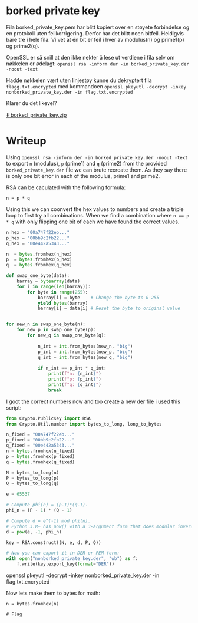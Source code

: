 # borked private key

Fila borked_private_key.pem har blitt kopiert over en støyete forbindelse og en protokoll uten feilkorrigering. Derfor har det blitt noen bitfeil. Heldigvis bare tre i hele fila. Vi vet at én bit er feil i hver av modulus(n) og prime1(p) og prime2(q).

OpenSSL er så snill at den ikke nekter å lese ut verdiene i fila selv om nøkkelen er ødelagt: `openssl rsa -inform der -in borked_private_key.der -noout -text`

Hadde nøkkelen vært uten linjestøy kunne du dekryptert fila `flagg.txt.encrypted` med kommandoen `openssl pkeyutl -decrypt -inkey nonborked_private_key.der -in flag.txt.encrypted`

Klarer du det likevel?

[⬇️ borked_private_key.zip](./borked_private_key.zip)

# Writeup

Using `openssl rsa -inform der -in borked_private_key.der -noout -text` to export `n` (modulus), `p` (prime1) and `q` (prime2) from the provided `borked_private_key.der` file we can brute recreate them. As they say there is only one bit error in each of the modulus, prime1 and prime2.

RSA can be caculated with the following formula:

```
n = p * q
```

Using this we can coonvert the hex values to numbers and create a triple loop to first try all combinations. When we find a combination where `n == p * q` with only flipping one bit of each we have found the correct values.

```python
n_hex = "00a747f22eb..."
p_hex = "00bb9c2fb22..."
q_hex = "00e442a5343..."

n  = bytes.fromhex(n_hex)
p  = bytes.fromhex(p_hex)
q  = bytes.fromhex(q_hex)

def swap_one_byte(data):
    barray = bytearray(data)
    for i in range(len(barray)):
        for byte in range(255):
            barray[i] = byte    # Change the byte to 0-255
            yield bytes(barray)
            barray[i] = data[i] # Reset the byte to original value


for new_n in swap_one_byte(n):
    for new_p in swap_one_byte(p):
        for new_q in swap_one_byte(q):
        
            n_int = int.from_bytes(new_n, "big")
            p_int = int.from_bytes(new_p, "big")
            q_int = int.from_bytes(new_q, "big")
            
            if n_int == p_int * q_int:
                print(f"n: {n_int}")
                print(f"p: {p_int}")
                print(f"q: {q_int}")
                break
```



I goot the correct numbers now and too create a new der file i used this script:


```python
from Crypto.PublicKey import RSA
from Crypto.Util.number import bytes_to_long, long_to_bytes

n_fixed = "00a747f22eb..."
p_fixed = "00bb9c2fb22..."
q_fixed = "00e442a5343..." 
n = bytes.fromhex(n_fixed)
p = bytes.fromhex(p_fixed)
q = bytes.fromhex(q_fixed)

N = bytes_to_long(n)
P = bytes_to_long(p)
Q = bytes_to_long(q)

e = 65537

# Compute phi(n) = (p-1)*(q-1).
phi_n = (P - 1) * (Q - 1)

# Compute d = e^{-1} mod phi(n).
# Python 3.8+ has pow() with a 3-argument form that does modular inverse:
d = pow(e, -1, phi_n)

key = RSA.construct((N, e, d, P, Q))

# Now you can export it in DER or PEM form:
with open("nonborked_private_key.der", "wb") as f:
    f.write(key.export_key(format="DER"))

```




openssl pkeyutl -decrypt -inkey nonborked_private_key.der -in flag.txt.encrypted

Now lets make them to bytes for math:

```pyhon
n = bytes.fromhex(n)

# Flag

```

```